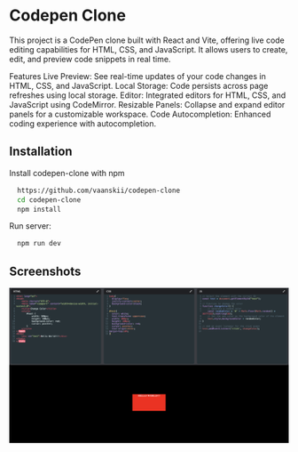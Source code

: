 
# Codepen Clone
This project is a CodePen clone built with React and Vite, offering live code editing capabilities for HTML, CSS, and JavaScript. It allows users to create, edit, and preview code snippets in real time.

Features
Live Preview: See real-time updates of your code changes in HTML, CSS, and JavaScript.
Local Storage: Code persists across page refreshes using local storage.
Editor: Integrated editors for HTML, CSS, and JavaScript using CodeMirror.
Resizable Panels: Collapse and expand editor panels for a customizable workspace.
Code Autocompletion: Enhanced coding experience with autocompletion.

## Installation

Install codepen-clone with npm

```bash
  https://github.com/vaanskii/codepen-clone
  cd codepen-clone
  npm install
```

Run server:
```bash
  npm run dev
```
## Screenshots

![App Screenshot](./public/codepen.png)
